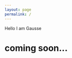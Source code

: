 ```yaml
---
layout: page
permalink: /
---
```


<div class="home">
  Hello I am Gausse
  <h1>coming soon...</h1>
</div>